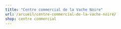 ```yaml
---
title: "Centre commercial de la Vache Noire"
url: /arcueil/centre-commercial-de-la-vache-noire/
shop: centre commercial
---
```

